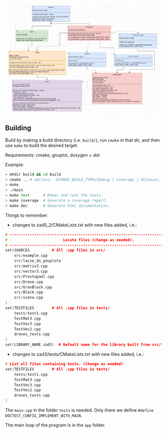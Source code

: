 ![Class diagram](/Diagram.png)
## Building

Build by making a build directory (i.e. `build/`), run `cmake` in that dir, and then use `make` to build the desired target.

Requirements: cmake, gnuplot, doxygen + dot

Example:

``` bash
> mkdir build && cd build
> cmake .. # options: -DCMAKE_BUILD_TYPE=[Debug | Coverage | Release], Debug is default
> make
> ./main
> make test      # Makes and runs the tests.
> make coverage  # Generate a coverage report.
> make doc       # Generate html documentation.
```

Things to remember:
* changes to zad5_2/CMakeLists.txt with new files added, i.e.:

```cpp
# --------------------------------------------------------------------------------
#                         Locate files (change as needed).
# --------------------------------------------------------------------------------
set(SOURCES          # All .cpp files in src/
    src/example.cpp
    src/lacze_do_gnuplota
    src/matrix3.cpp
    src/vector3.cpp
    src/Prostopadl.cpp
    src/Drone.cpp
    src/GranBlock.cpp
    src/Block.cpp
    src/scena.cpp
)
set(TESTFILES        # All .cpp files in tests/
    tests/test1.cpp
    TestMat3.cpp
    TestVec3.cpp
    TestVec2.cpp
    drones_tests.cpp
)
set(LIBRARY_NAME zad3)  # Default name for the library built from src/*.cpp (change if you wish)
```
* changes to zad3/tests/CMakeLists.txt with new files added, i.e.:
```cpp
# List all files containing tests. (Change as needed)
set(TESTFILES        # All .cpp files in tests/
    tests/test1.cpp
    TestMat3.cpp
    TestVec3.cpp
    TestVec2.cpp
    drones_tests.cpp
)
```
The `main.cpp` in the folder `tests` is needed. Only there we define `#define DOCTEST_CONFIG_IMPLEMENT_WITH_MAIN`.

The main loop of the program is in the `app` folder.

